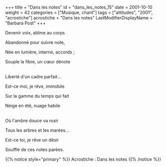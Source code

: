 +++
title = "Dans les notes"
id = "dans_les_notes_15"
date = 2001-10-10
weight = 42
categories = ["Musique, chant"]
tags = ["attitudes", "2001", "acrostiche"]
acrostiche = "Dans les notes"
LastModifierDisplayName = "Barbara Post"
+++

Devenir voix, abîme au corps

Abandonné pour suivre note,

Née en lumière, interne, accords ;

Souple la fibre, un cœur dénote

 \
Liberté d'un cadre parfait…

Est-ce moi, je rêve, immobile

Sur la gamme du temps qui fait

Neige en été, nuage habile

 \
Où l'ambre douce va rosir

Tous les arbres et les marées…

Est-ce toi, je rêve un désir

Soufflé de ces notes parées.

{{% notice style="primary" %}}
Acrostiche : Dans les notes
{{% /notice %}}
